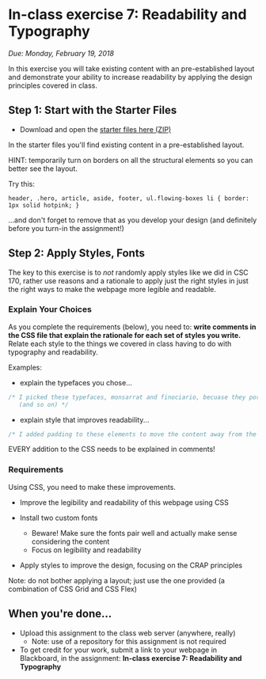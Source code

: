 # In-class exercise 7: Readability and Typography

*Due: Monday, February 19, 2018* 

In this exercise you will take existing content with an pre-established layout and demonstrate your ability to increase readability by applying the design principles covered in class. 

## Step 1: Start with the Starter Files

- Download and open the [starter files here (ZIP)](starter-files-7.zip)

In the starter files you'll find existing content in a pre-established layout.

HINT: temporarily turn on borders on all the structural elements so you can better see the layout.  

Try this:

 `header, .hero, article, aside, footer, ul.flowing-boxes li { border: 1px solid hotpink; }`

...and don't forget to remove that as you develop your design (and definitely before you turn-in the assignment!)

## Step 2: Apply Styles, Fonts

The key to this exercise is to *not* randomly apply styles like we did in CSC 170, rather use reasons and a rationale to apply just the right styles in just the right ways to make the webpage more legible and readable.  

### Explain Your Choices

As you complete the requirements (below), you need to: **write comments in the CSS file that explain the rationale for each set of styles you write.**  Relate each style to the things we covered in class having to do with typography and readability.  

Examples:

- explain the typefaces you chose...

```css
/* I picked these typefaces, monsarrat and finociario, becuase they portray a mood of...
   (and so on) */
```

- explain style that improves readability...

```css
/* I added padding to these elements to move the content away from the border, increasing readability of the section... (and so on) */
```

EVERY addition to the CSS needs to be explained in comments!

### Requirements

Using CSS, you need to make these improvements.

- Improve the legibility and readability of this webpage using CSS

- Install two custom fonts
  - Beware!  Make sure the fonts pair well and actually make sense considering the content
  - Focus on legibility and readability

- Apply styles to improve the design, focusing on the CRAP principles

Note: do not bother applying a layout; just use the one provided (a combination of CSS Grid and CSS Flex)

## When you're done...

- Upload this assignment to the class web server (anywhere, really)
  - Note: use of a repository for this assignment is not required
- To get credit for your work, submit a link to your webpage in Blackboard, in the assignment: **In-class exercise 7: Readability and Typography**


